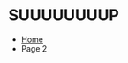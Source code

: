 <h1> SUUUUUUUUP </h1>

<ul class="breadcrumb">
  <li><a href="https://luciapusateri.github.io/test/index.html">Home</a></li>
  <li>Page 2</li>
